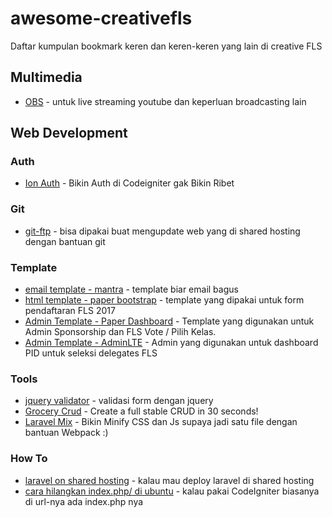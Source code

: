 # awesome-creativefls
Daftar kumpulan bookmark keren dan keren-keren yang lain di creative FLS

## Multimedia

- [OBS](https://obsproject.com/) - untuk live streaming youtube dan keperluan broadcasting lain

## Web Development

### Auth
- [Ion Auth](https://github.com/benedmunds/CodeIgniter-Ion-Auth) - Bikin Auth di Codeigniter gak Bikin Ribet

### Git

- [git-ftp](https://git-ftp.github.io/) - bisa dipakai buat mengupdate web yang di shared hosting dengan bantuan git

### Template
- [email template - mantra](https://www.sendwithus.com/resources/templates/mantra) - template biar email bagus
- [html template - paper bootstrap](http://demos.creative-tim.com/paper-bootstrap-wizard/wizard-list-place.html) - template yang dipakai untuk form pendaftaran FLS 2017
- [Admin Template - Paper Dashboard](http://demos.creative-tim.com/paper-dashboard) - Template yang digunakan untuk Admin Sponsorship dan FLS Vote / Pilih Kelas.
- [Admin Template - AdminLTE](https://adminlte.io/themes/AdminLTE/index2.html) - Admin yang digunakan untuk dashboard PID untuk seleksi delegates FLS

### Tools
- [jquery validator](https://stackoverflow.com/questions/14896854/jquery-select-box-validation) - validasi form dengan jquery
- [Grocery Crud](https://www.grocerycrud.com/) - Create a full stable CRUD in 30 seconds!
- [Laravel Mix](https://laravel.com/docs/5.5/mix) - Bikin Minify CSS dan Js supaya jadi satu file dengan bantuan Webpack :)

### How To
- [laravel on shared hosting](http://laraveldaily.com/laravel-and-shared-hosting-working-with-ftp-and-phpmyadmin/) - kalau mau deploy laravel di shared hosting
- [cara hilangkan index.php/ di ubuntu](https://www.youtube.com/watch?v=SATqSh2qR6M) - kalau pakai CodeIgniter biasanya di url-nya ada index.php nya
